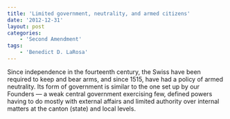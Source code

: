 ```yaml
---
title: 'Limited government, neutrality, and armed citizens'
date: '2012-12-31'
layout: post
categories:
    - 'Second Amendment'
tags:
    - 'Benedict D. LaRosa'
---
```


Since independence in the fourteenth century, the Swiss have been required to keep and bear arms, and since 1515, have had a policy of armed neutrality. Its form of government is similar to the one set up by our Founders — a weak central government exercising few, defined powers having to do mostly with external affairs and limited authority over internal matters at the canton (state) and local levels.